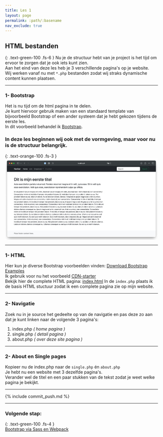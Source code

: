 ```yaml
---
title: Les 1
layout: page
permalink: :path/:basename
nav_exclude: true
---
```


## HTML bestanden
{: .text-green-100 .fs-6 }
Nu je de structuur hebt van je project is het tijd om ervoor te zorgen dat je ook iets kunt zien.  
Aan het eind van deze les heb je 3 verschillende pagina's op je website.  
Wij werken vanaf nu met `*.php` bestanden zodat wij straks dynamische content kunnen plaatsen.  

---
### 1- Bootstrap
Het is nu tijd om de html pagina in te delen.  
Je kunt hiervoor gebruik maken van een standaard template van bijvoorbeeld Bootstrap of een ander systeem dat je hebt gekozen tijdens de eerste les.  
In dit voorbeeld behandel ik [Bootstrap](https://getbootstrap.com).  
### In deze les beginnen wij ook met de vormgeving, maar voor nu is de structuur belangrijk.
{: .text-orange-100 .fs-3 }
<br>
![website.png](images%2Fwebsite.png)

---
### 1- HTML
Hier kun je diverse Bootstrap voorbeelden vinden: [Download Bootstrap Examples](https://github.com/twbs/bootstrap/releases/download/v5.3.3/bootstrap-5.3.3-examples.zip)  
Ik gebruik voor nu het voorbeeld [CDN-starter](https://github.com/twbs/examples/tree/main/starter/)  
Bekijk hier de complete HTML pagina: [index.html](data%2Findex.html)
In de `index.php` plaats ik de basis HTML stuctuur zodat ik een complete pagina zie op mijn website.

---
### 2- Navigatie
Zoek nu in je source het gedeelte op van de navigatie en pas deze zo aan dat je kunt linken naar de volgende 3 pagina's: 
1. index.php _( home pagina )_
2. single.php _( detail pagina )_
3. about.php _( over deze site pagina )_

---
### 2- About en Single pages
Kopieer nu de index.php naar de `single.php` én `about.php`  
Je hebt nu een website met 3 dezelfde pagina's.  
Verander wel de titel en een paar stukken van de tekst zodat je weet welke pagina je bekijkt.  

---
{% include commit_push.md %}

---
### Volgende stap:
{: .text-green-100 .fs-4 }  
[Bootstrap via Sass en Webpack](webpack)